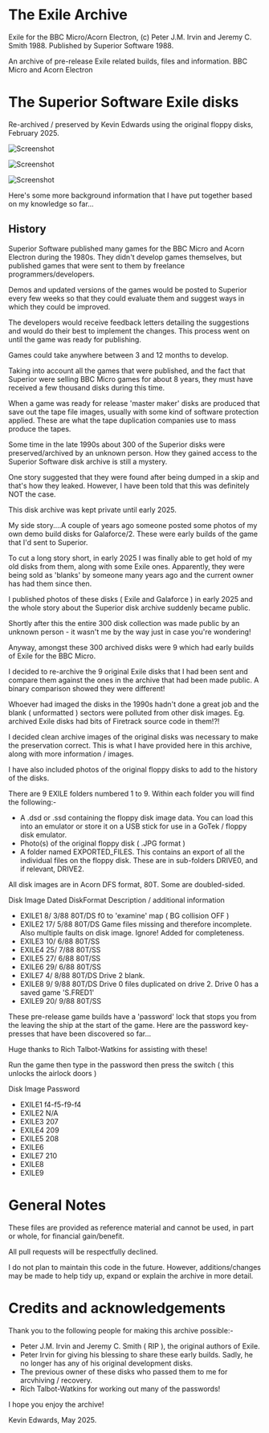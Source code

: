 # The Exile Archive

Exile for the BBC Micro/Acorn Electron, (c) Peter J.M. Irvin and Jeremy C. Smith 1988. Published by Superior Software 1988.

An archive of pre-release Exile related builds, files and information. BBC Micro and Acorn Electron


# The Superior Software Exile disks

Re-archived / preserved by Kevin Edwards using the original floppy disks, February 2025.

![Screenshot](EXILE_DISK_GROUP1.JPG)

![Screenshot](EXILE_DISK_GROUP2.JPG)

![Screenshot](EXILE_DISK_GROUP3.JPG)



Here's some more background information that I have put together based on my knowledge so far...

History
-------

Superior Software published many games for the BBC Micro and Acorn Electron during the 1980s. They didn't develop games themselves, but published games that were sent to them by freelance programmers/developers.

Demos and updated versions of the games would be posted to Superior every few weeks so that they could evaluate them and suggest ways in which they could be improved.

The developers would receive feedback letters detailing the suggestions and would do their best to implement the changes. This process went on until the game was ready for publishing.

Games could take anywhere between 3 and 12 months to develop.

Taking into account all the games that were published, and the fact that Superior were selling BBC Micro games for about 8 years, they must have received a few thousand disks during this time.

When a game was ready for release 'master maker' disks are produced that save out the tape file images, usually with some kind of software protection applied. These are what the tape duplication companies use to mass produce the tapes.

Some time in the late 1990s about 300 of the Superior disks were preserved/archived by an unknown person. How they gained access to the Superior Software disk archive is still a mystery.

One story suggested that they were found after being dumped in a skip and that's how they leaked. However, I have been told that this was definitely NOT the case.

This disk archive was kept private until early 2025.

My side story....A couple of years ago someone posted some photos of my own demo build disks for Galaforce/2. These were early builds of the game that I'd sent to Superior.

To cut a long story short, in early 2025 I was finally able to get hold of my old disks from them, along with some Exile ones. Apparently, they were being sold as 'blanks' by someone many years ago and the current owner has had them since then.

I published photos of these disks ( Exile and Galaforce ) in early 2025 and the whole story about the Superior disk archive suddenly became public.

Shortly after this the entire 300 disk collection was made public by an unknown person - it wasn't me by the way just in case you're wondering!

Anyway, amongst these 300 archived disks were 9 which had early builds of Exile for the BBC Micro.

I decided to re-archive the 9 original Exile disks that I had been sent and compare them against the ones in the archive that had been made public. A binary comparison showed they were different!

Whoever had imaged the disks in the 1990s hadn't done a great job and the blank ( unformatted ) sectors were polluted from other disk images. Eg. archived Exile disks had bits of Firetrack source code in them!?!

I decided clean archive images of the original disks was necessary to make the preservation correct. This is what I have provided here in this archive, along with more information / images.

I have also included photos of the original floppy disks to add to the history of the disks.


There are 9 EXILE folders numbered 1 to 9. Within each folder you will find the following:-

* A .dsd or .ssd containing the floppy disk image data. You can load this into an emulator or store it on a USB stick for use in a GoTek / floppy disk emulator.
* Photo(s) of the original floppy disk ( .JPG format ) 
* A folder named EXPORTED_FILES. This contains an export of all the individual files on the floppy disk. These are in sub-folders DRIVE0, and if relevant, DRIVE2.

All disk images are in Acorn DFS format, 80T. Some are doubled-sided.


Disk Image	  Dated  		  DiskFormat	   Description / additional information

* EXILE1		 8/ 3/88	80T/DS		f0 to 'examine' map ( BG collision OFF )
* EXILE2		17/ 5/88	80T/DS		Game files missing and therefore incomplete. Also multiple faults on disk image. Ignore! Added for completeness.
* EXILE3		10/ 6/88	80T/SS	
* EXILE4		25/ 7/88	80T/SS	
* EXILE5		27/ 6/88	80T/SS
* EXILE6		29/ 6/88	80T/SS
* EXILE7	 	 4/ 8/88	80T/DS		Drive 2 blank.
* EXILE8	 	 9/ 9/88	80T/DS		Drive 0 files duplicated on drive 2. Drive 0 has a saved game 'S.FRED1'
* EXILE9		20/ 9/88	80T/SS


These pre-release game builds have a 'password' lock that stops you from the leaving the ship at the start of the game. Here are the password key-presses that have been discovered so far...

Huge thanks to Rich Talbot-Watkins for assisting with these!

Run the game then type in the password then press the switch ( this unlocks the airlock doors )

Disk Image	Password

* EXILE1		f4-f5-f9-f4
* EXILE2		N/A
* EXILE3		207 <Return>
* EXILE4		209 <Return>
* EXILE5		208 <Return>
* EXILE6		
* EXILE7		210 <Return>
* EXILE8	
* EXILE9	


# General Notes

These files are provided as reference material and cannot be used, in part or whole, for financial gain/benefit.

All pull requests will be respectfully declined.

I do not plan to maintain this code in the future. However, additions/changes may be made to help tidy up, expand or explain the archive in more detail.


# Credits and acknowledgements

Thank you to the following people for making this archive possible:-

* Peter J.M. Irvin and Jeremy C. Smith ( RIP ), the original authors of Exile.
* Peter Irvin for giving his blessing to share these early builds. Sadly, he no longer has any of his original development disks.
* The previous owner of these disks who passed them to me for arcvhiving / recovery.
* Rich Talbot-Watkins for working out many of the passwords!

I hope you enjoy the archive!

Kevin Edwards, May 2025.

